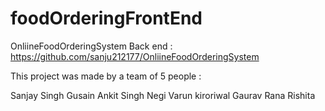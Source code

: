 # foodOrderingFrontEnd

OnliineFoodOrderingSystem
Back end : https://github.com/sanju212177/OnliineFoodOrderingSystem

This project was made by a team of 5 people :

Sanjay Singh Gusain
Ankit Singh Negi
Varun kiroriwal
Gaurav Rana
Rishita
